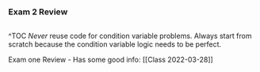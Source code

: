 ### Exam 2 Review
```toc
```
^TOC
*Never* reuse code for condition variable problems. Always start from scratch because the condition variable logic needs to be perfect.

Exam one Review - Has some good info: [[Class 2022-03-28]]